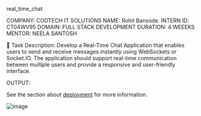 real_time_chat

COMPANY: CODTECH IT SOLUTIONS   NAME: Rohit Bansode.    INTERN ID: CT04WV95    DOMAIN: FULL STACK DEVELOPMENT    DURATION: 4 WEEEKS    MENTOR: NEELA SANTOSH

🔹 Task Description:
Develop a Real-Time Chat Application that enables users to send and receive messages instantly using WebSockets or Socket.IO. The application should support real-time communication between multiple users and provide a responsive and user-friendly interface.


OUTPUT:

See the section about [deployment](https://facebook.github.io/create-react-app/docs/deployment) for more information.

![image](https://github.com/user-attachments/assets/42e6ae7f-9684-40a7-b4c1-162ae6d3dc42)

